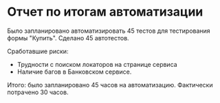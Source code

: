 # Отчет по итогам автоматизации

Было запланировано автоматизировать 45 тестов для тестирования формы "Купить".
Сделано 45 автотестов.

Сработавшие риски:
* Трудности с поиском локаторов на странице сервиса
* Наличие багов в Банковском сервисе.

Итого: было запланировано 45 часов на автоматизацию. Фактически потрачено 30 часов.

